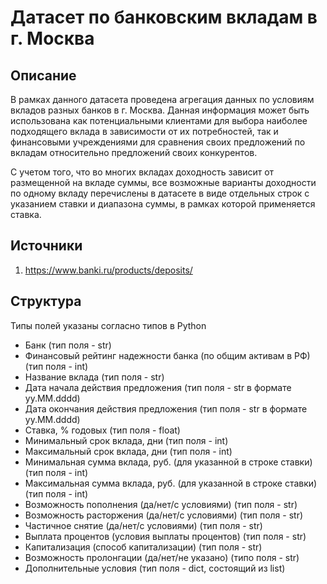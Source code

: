 # Датасет по банковским вкладам в г. Москва #

## Описание ##
В рамках данного датасета проведена агрегация данных по условиям вкладов разных банков в г. Москва. 
Данная информация может быть использована как потенциальными клиентами для выбора наиболее подходящего вклада в зависимости от их потребностей, так и финансовыми учреждениями для сравнения своих предложений по вкладам относительно предложений своих конкурентов.

С учетом того, что во многих вкладах доходность зависит от размещенной на вкладе суммы, все возможные варианты доходности по одному вкладу перечислены в датасете в виде отдельных строк с указанием ставки и диапазона суммы, в рамках которой применяется ставка.

## Источники ##
1. https://www.banki.ru/products/deposits/

## Структура ##
Типы полей указаны согласно типов в Python
- Банк (тип поля - str)
- Финансовый рейтинг надежности банка	(по общим активам в РФ) (тип поля - int)
- Название вклада (тип поля - str)
- Дата начала действия предложения (тип поля - str в формате yy.MM.dddd)	
- Дата окончания действия предложения (тип поля - str в формате yy.MM.dddd)
- Ставка, % годовых (тип поля - float)
- Минимальный срок вклада, дни (тип поля - int)
- Максимальный срок вклада, дни	(тип поля - int)
- Минимальная сумма вклада, руб. (для указанной в строке ставки) (тип поля - int)
- Максимальная сумма вклада, руб.	(для указанной в строке ставки) (тип поля - int)
- Возможность пополнения (да/нет/с условиями)	(тип поля - str)
- Возможность расторжения	(да/нет/с условиями) (тип поля - str)
- Частичное снятие (да/нет/с условиями)	(тип поля - str)
- Выплата процентов (условия выплаты процентов) (тип поля - str)
- Капитализация	(способ капитализации) (тип поля - str)
- Возможность пролонгации (да/нет/не указано) (типо поля - str)
- Дополнительные условия (тип поля - dict, состоящий из list)
